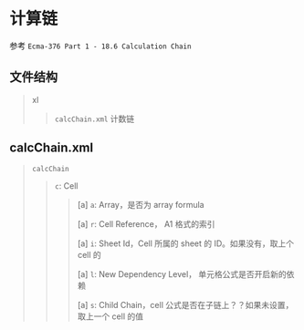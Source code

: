 # 计算链

参考 `Ecma-376 Part 1 - 18.6 Calculation Chain`

## 文件结构

> xl
>> `calcChain.xml` 计数链
>

## calcChain.xml

> `calcChain`
>> `c`: Cell
>>> [a] `a`: Array，是否为 array formula
>>>
>>> [a] `r`: Cell Reference， A1 格式的索引
>>>
>>> [a] `i`: Sheet Id，Cell 所属的 sheet 的 ID。如果没有，取上个 cell 的
>>>
>>> [a] `l`: New Dependency Level， 单元格公式是否开启新的依赖
>>>
>>> [a] `s`: Child Chain，cell 公式是否在子链上？？如果未设置，取上一个 cell 的值
>
